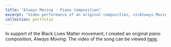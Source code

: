```yaml
---
title: "Always Moving - Piano Composition"
excerpt: "Video performance of an original composition, <i>Always Moving</i>"
collection: portfolio
---
```


In support of the Black Lives Matter movement, I created an original piano composition, <i>Always Moving</i>. The video of the song can be viewed [here]("https://www.google.com/url?sa=t&rct=j&q=&esrc=s&source=web&cd=&cad=rja&uact=8&ved=2ahUKEwjX4I3q3tb_AhVfg_0HHdELB98QtwJ6BAgNEAI&url=https%3A%2F%2Fwww.youtube.com%2Fwatch%3Fv%3DMrEhmay4u18&usg=AOvVaw0Vjb-ywHtAI2uh5HXUwmpD&opi=89978449).
